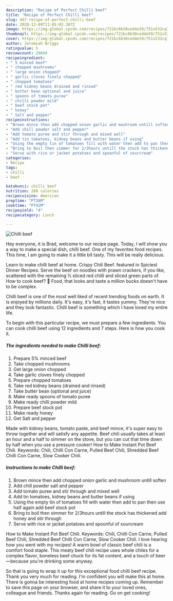 ```yaml
---
description: "Recipe of Perfect Chilli beef"
title: "Recipe of Perfect Chilli beef"
slug: 467-recipe-of-perfect-chilli-beef
date: 2020-12-09T11:05:03.387Z
image: https://img-global.cpcdn.com/recipes/f21bc6b30ced4e59/751x532cq70/chilli-beef-recipe-main-photo.jpg
thumbnail: https://img-global.cpcdn.com/recipes/f21bc6b30ced4e59/751x532cq70/chilli-beef-recipe-main-photo.jpg
cover: https://img-global.cpcdn.com/recipes/f21bc6b30ced4e59/751x532cq70/chilli-beef-recipe-main-photo.jpg
author: Jeremiah Briggs
ratingvalue: 5
reviewcount: 29044
recipeingredient:
- " 5 minced beef"
- " chopped mushrooms"
- " large onion chopped"
- " garlic cloves finely chopped"
- " chopped tomatoes"
- " red kidney beans drained and rinsed"
- " butter bean optional and juice"
- " spoons of tomato puree"
- " chilli powder mild"
- " beef stock pot"
- " honey"
- " Salt and pepper"
recipeinstructions:
- "Brown mince then add chopped onion garlic and mushroom untill soften"
- "Add chill powder salt and pepper"
- "Add tomato puree and stir through and mixed well"
- "Add tin tomatoes, kidney beans and butter beans if using"
- "Using the empty tin of tomatoes fill with water then add to pan then use half again add beef stock pot"
- "Bring to boil then simmer for 2/3hours untill the stock has thickened add honey and stir through"
- "Serve with rice or jacket potatoes and spoonful of sourcream"
categories:
- Recipe
tags:
- chilli
- beef

katakunci: chilli beef 
nutrition: 260 calories
recipecuisine: American
preptime: "PT26M"
cooktime: "PT42M"
recipeyield: "4"
recipecategory: Lunch

---
```



![Chilli beef](https://img-global.cpcdn.com/recipes/f21bc6b30ced4e59/751x532cq70/chilli-beef-recipe-main-photo.jpg)

Hey everyone, it is Brad, welcome to our recipe page. Today, I will show you a way to make a special dish, chilli beef. One of my favorites food recipes. This time, I am going to make it a little bit tasty. This will be really delicious.

Learn to make chilli beef at home. Crispy Chili Beef. featured in Spiciest Dinner Recipes. Serve the beef on noodles with prawn crackers, if you like, scattered with the remaining ½ sliced red chilli and sliced green parts of. How to cook beef? 🥩 Food, that looks and taste a million bucks doesn&#39;t have to be complex.

Chilli beef is one of the most well liked of recent trending foods on earth. It is enjoyed by millions daily. It's easy, it's fast, it tastes yummy. They're nice and they look fantastic. Chilli beef is something which I have loved my entire life.


To begin with this particular recipe, we must prepare a few ingredients. You can cook chilli beef using 12 ingredients and 7 steps. Here is how you cook it.

<!--inarticleads1-->

##### The ingredients needed to make Chilli beef:

1. Prepare  5% minced beef
1. Take  chopped mushrooms
1. Get  large onion chopped
1. Take  garlic cloves finely chopped
1. Prepare  chopped tomatoes
1. Take  red kidney beans (drained and rinsed)
1. Take  butter bean (optional and juice)
1. Make ready  spoons of tomato puree
1. Make ready  chilli powder mild
1. Prepare  beef stock pot
1. Make ready  honey
1. Get  Salt and pepper


Made with kidney beans, tomato paste, and beef mince, it&#39;s super easy to throw together and will satisfy any appetite. Beef chili usually takes at least an hour and a half to simmer on the stove, but you can cut that time down by half when you use a pressure cooker! How to Make Instant Pot Beef Chili. Keywords: Chili, Chilli Con Carne, Pulled Beef Chili, Shredded Beef Chilli Con Carne, Slow Cooker Chili. 

<!--inarticleads2-->

##### Instructions to make Chilli beef:

1. Brown mince then add chopped onion garlic and mushroom untill soften
1. Add chill powder salt and pepper
1. Add tomato puree and stir through and mixed well
1. Add tin tomatoes, kidney beans and butter beans if using
1. Using the empty tin of tomatoes fill with water then add to pan then use half again add beef stock pot
1. Bring to boil then simmer for 2/3hours untill the stock has thickened add honey and stir through
1. Serve with rice or jacket potatoes and spoonful of sourcream


How to Make Instant Pot Beef Chili. Keywords: Chili, Chilli Con Carne, Pulled Beef Chili, Shredded Beef Chilli Con Carne, Slow Cooker Chili. I love hearing how you went with my recipes! A warm bowl of classic beef chili is a comfort food staple. This meaty beef chili recipe uses whole chiles for a complex flavor, boneless beef chuck for its fat content, and a touch of beer—because you&#39;re drinking some anyway. 

So that is going to wrap it up for this exceptional food chilli beef recipe. Thank you very much for reading. I'm confident you will make this at home. There is gonna be interesting food at home recipes coming up. Remember to save this page on your browser, and share it to your loved ones, colleague and friends. Thanks again for reading. Go on get cooking!
